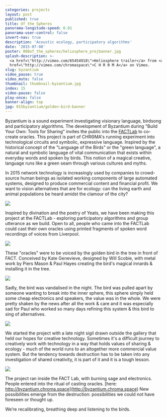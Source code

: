 ```yaml
---
categories: projects
layout: post
published: true
title: Of the Spheres
panorama-longitude-speed: 0.01
panorama-user-control: false
invert-nav: true
description: 'Acoustic ecology, participatory algorithms'
date: '2015-07-08'
poster: 008of_the_spheres/heliosphere_projbanner.jpg
splash-description: >-
  <a href=\"http://vimeo.com/65454918\">Heliosphere trailer</a> from <a
  href=\"http://vimeo.com/chromaspace\">C H R Θ M A</a> on Vimeo.
slug: byzantium
video_pause: true
video_mute: false
thumbnail: thumbnail-byzantium.jpg
index: 15
video-pause: false
play-once: false
banner-align: top
jpg: 015byzantium/golden-bird-banner
---
```

Byzantium is a sound experiment investigating visionary language, birdsong and participatory algorithms. The development of Byzantium during "Build Your Own: Tools for Sharing" invites the public into the [FACTLab](http://www.fact.co.uk/projects/factlab.aspx) to co-create oracles. This project is part of <span class="chroma">CHRΘMA</span>'s running experiment into technological circuits and symbolic, expressive language. Inspired by the historical concept of the "Language of the Birds" or the "green language", a natural and symbolic language of vital communication that exists within everyday words and spoken by birds.  This notion of a magical creative, language runs like a green seam through various cultures and myths. 

In 2015 network technology is increasingly used by companies to crowd-source human beings as isolated working components of large automated systems, designed to produce commercial content and financial profit. We want to vision alternatives that are for ecology: can the living earth and animal populations be heard amidst the clamour of the city?

![](/assets/images/015byzantium/factlab.png)

Inspired by divination and the poetry of Yeats, we have been making this project at the FACTLab - exploring participatory algorithms and group utterance as we build. Open to all, people who came into the FACTLab could cast their own oracles using printed fragments of spoken word recordings of voices from Liverpool. 

![](/assets/images/015byzantium/oracle-entry.jpg)

These "oracles" were to be voiced by the golden bird in the tree in front of FACT. Conceived by Kate Genevieve, designed by Will Scobie, with metal work by Piers Mason & Paul Hayes creating the bird's magical innards & installing it in the tree.

![](/assets/images/015byzantium/installing-bird.jpg)

Sadly, the bird was vandalised in the night. The bird was pulled apart by someone wanting to break into the inner sphere, this sphere simply held some cheap electronics and speakers, the value was in the whole. We were pretty shaken by the news after all the work & care and it was especially sad for Paul who worked so many days refining this system &amp; this bird to sing of alternatives.

![](/assets/images/015byzantium/vandalism.jpg)

We started the project with a late night sigil drawn outside the gallery that held our hopes for creative technology. Sometimes it's a difficult journey to creatively work with technology in a way that holds values of sharing & ecology - much of the world runs to an altogether more commercial value system. But the tendency towards destruction has to be taken into any investigation of shared creativity, it is part of it and it is a tough lesson. 

![](/assets/images/015byzantium/kate.jpg)

The project ran inside the FACT Lab, with burning sage and electronics. People entered into the ritual of casting oracles. [here: http://byzantium.chroma.space](http://byzantium.chroma.space) New possibilities emerge from the destruction: possibilities we could not have foreseen or thought up. 

We’re recalibrating, breathing deep and listening to the birds.

